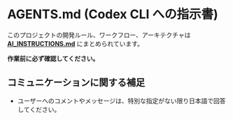 # AGENTS.md (Codex CLI への指示書)

このプロジェクトの開発ルール、ワークフロー、アーキテクチャは **[AI_INSTRUCTIONS.md](AI_INSTRUCTIONS.md)** にまとめられています。

**作業前に必ず確認してください。**

## コミュニケーションに関する補足

- ユーザーへのコメントやメッセージは、特別な指定がない限り日本語で回答してください。
